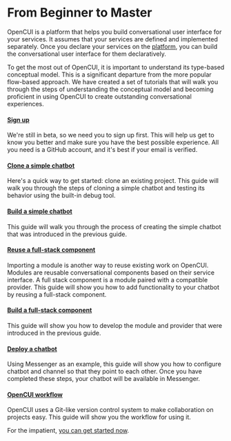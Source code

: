 # From Beginner to Master
OpenCUI is a platform that helps you build conversational user interface for your services. It assumes that your services are defined and implemented separately. Once you declare your services on the [platform](https://build.opencui.io), you can build the conversational user interface for them declaratively.

To get the most out of OpenCUI, it is important to understand its type-based conceptual model. This is a significant departure from the more popular flow-based approach. We have created a set of tutorials that will walk you through the steps of understanding the conceptual model and becoming proficient in using OpenCUI to create outstanding conversational experiences.

#### [Sign up](signingup.md)
We're still in beta, so we need you to sign up first. This will help us get to know you better and make sure you have the best possible experience. All you need is a GitHub account, and it's best if your email is verified.

#### [Clone a simple chatbot](start-with-clone.md)
Here's a quick way to get started: clone an existing project. This guide will walk you through the steps of cloning a simple chatbot and testing its behavior using the built-in debug tool.

#### [Build a simple chatbot](pingpong.md)
This guide will walk you through the process of creating the simple chatbot that was introduced in the previous guide.

#### [Reuse a full-stack component](use-hours.md)
Importing a module is another way to reuse existing work on OpenCUI. Modules are reusable conversational components based on their service interface. A full stack component is a module paired with a compatible provider. This guide will show you how to add functionality to your chatbot by reusing a full-stack component.

#### [Build a full-stack component](build-service.md)
This guide will show you how to develop the module and provider that were introduced in the previous guide.

#### [Deploy a chatbot](quickstart-channel.md)
Using Messenger as an example, this guide will show you how to configure chatbot and channel so that they point to each other. Once you have completed these steps, your chatbot will be available in Messenger.

#### [OpenCUI workflow](opencui-flow.md)
OpenCUI uses a Git-like version control system to make collaboration on projects easy. This guide will show you the workflow for using it.

For the impatient, [you can get started now](https://build.opencui.io).
